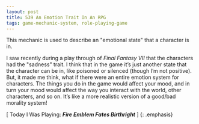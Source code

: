 ```yaml
---
layout: post
title: 539 An Emotion Trait In An RPG
tags: game-mechanic-system, role-playing-game
---
```

This mechanic is used to describe an "emotional state" that a character is in.

I saw recently during a play through of *Final Fantasy VII* that the characters had the "sadness" trait.  I think that in the game it’s just another state that the character can be in, like poisoned or silenced (though I’m not positive).  But, it made me think, what if there were an entire emotion system for characters.  The things you do in the game would affect your mood, and in turn your mood would affect the way you interact with the world, other characters, and so on.  It’s like a more realistic version of a good/bad morality system!

[ Today I Was Playing: ***Fire Emblem Fates Birthright*** ]
{: .emphasis}